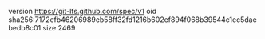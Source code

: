 version https://git-lfs.github.com/spec/v1
oid sha256:7172efb46206989eb58ff32fd1216b602ef894f068b39544c1ec5daebedb8c01
size 2469
